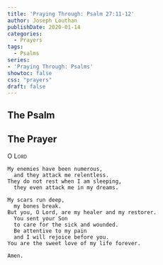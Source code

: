 ```yaml
---
title: 'Praying Through: Psalm 27:11-12'
author: Joseph Louthan
publishDate: 2020-01-14
categories:
  - Prayers
tags:
  - Psalms
series:
- 'Praying Through: Psalms'
showtoc: false
css: "prayers"
draft: false
---
```

## The Psalm



## The Prayer

<div style="font-variant: small-caps;">O Lord</div>

```text
My enemies have been numerous,
  and they attack me relentless.
They do not rest when I am sleeping,
  they even attack me in my dreams.

My scars run deep,
  my bones break.
But you, O Lord, are my healer and my restorer.
  You sent your Son
  to care for the sick and wounded.
  Be attentive to my pain
  and I will rejoice before you.
You are the sweet love of my life forever.

Amen.
```
